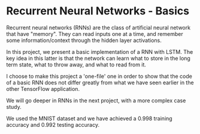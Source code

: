 # Recurrent Neural Networks - Basics

Recurrent neural networks (RNNs) are the class of artificial neural network that have "memory". They can read inputs one at a time, and remember some information/context through the hidden layer activations.

In this project, we present a basic implementation of a RNN with LSTM. The key idea in this latter is that the network can learn what to store in the long term state, what to throw away, and what to read from it.

I choose to make this project a 'one-file' one in order to show that the code of a basic RNN does not differ greatly from what we have seen earlier in the other TensorFlow application.

We will go deeper in RNNs in the next project, with a more complex case study.

We used the MNIST dataset and we have achieved a 0.998 training accuracy and 0.992 testing accuracy.
